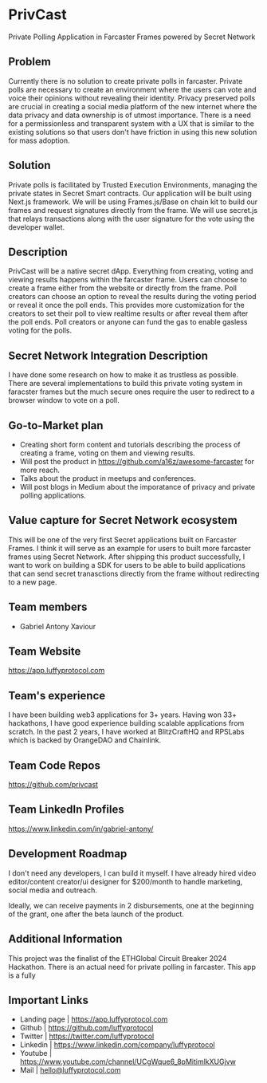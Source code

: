 

# PrivCast
Private Polling Application in Farcaster Frames powered by Secret Network

## Problem

Currently there is no solution to create private polls in farcaster. Private polls are necessary to create an environment where the users can vote and voice their opinions without revealing their identity. Privacy preserved polls are crucial in creating a social media platform of the new internet where the data privacy and data ownership is of utmost importance. There is a need for a permissionless and transparent system with a UX that is similar to the existing solutions so that users don't have friction in using this new solution for mass adoption. 

## Solution

Private polls is facilitated by Trusted Execution Environments, managing the private states in Secret Smart contracts. Our application will be built using Next.js framework. We will be using Frames.js/Base on chain kit to build our frames and request signatures directly from the frame. We will use secret.js that relays transactions along with the user signature for the vote using the developer wallet. 

## Description

PrivCast will be a native secret dApp. Everything from creating, voting and viewing results happens within the farcaster frame. Users can choose to create a frame either from the website or directly from the frame. Poll creators can choose an option to reveal the results during the voting period or reveal it once the poll ends. This provides more customization for the creators to set their poll to view realtime results or after reveal them after the poll ends. Poll creators or anyone can fund the gas to enable gasless voting for the polls. 

## Secret Network Integration Description

I have done some research on how to make it as trustless as possible. There are several implementations to build this private voting system in faracster frames but the much secure ones require the user to redirect to a browser window to vote on a poll.

## Go-to-Market plan

* Creating short form content and tutorials describing the process of creating a frame, voting on them and viewing results.
* Will post the product in https://github.com/a16z/awesome-farcaster for more reach.
* Talks about the product in meetups and conferences.
* Will post blogs in Medium about the imporatance of privacy and private polling applications.

## Value capture for Secret Network ecosystem

This will be one of the very first Secret applications built on Farcaster Frames. I think it will serve as an example for users to built more farcaster frames using Secret Network. After shipping this product successfully, I want to work on building a SDK for users to be able to build applications that can send secret tranasctions directly from the frame without redirecting to a new page. 

## Team members
* Gabriel Antony Xaviour

## Team Website	
https://app.luffyprotocol.com

## Team's experience

I have been building web3 applications for 3+ years. Having won 33+ hackathons, I have good experience building scalable applications from scratch. In the past 2 years, I have worked at BlitzCraftHQ and RPSLabs which is backed by OrangeDAO and Chainlink.

## Team Code Repos
https://github.com/privcast

## Team LinkedIn Profiles
https://www.linkedin.com/in/gabriel-antony/

## Development Roadmap


I don't need any developers, I can build it myself. I have already hired video editor/content creator/ui designer for $200/month to handle marketing, social media and outreach.

Ideally, we can receive payments in 2 disbursements, one at the beginning of the grant, one after the beta launch of the product.

## Additional Information

This project was the finalist of the ETHGlobal Circuit Breaker 2024 Hackathon. There is an actual need for private polling in farcaster. This app is a fully 

## Important Links

* Landing page | https://app.luffyprotocol.com
* Github | https://github.com/luffyprotocol
* Twitter | https://twitter.com/luffyprotocol
* Linkedin | https://www.linkedin.com/company/luffyprotocol
* Youtube | https://www.youtube.com/channel/UCgWque6_8pMitimlkXUGjvw
* Mail | hello@luffyprotocol.com
